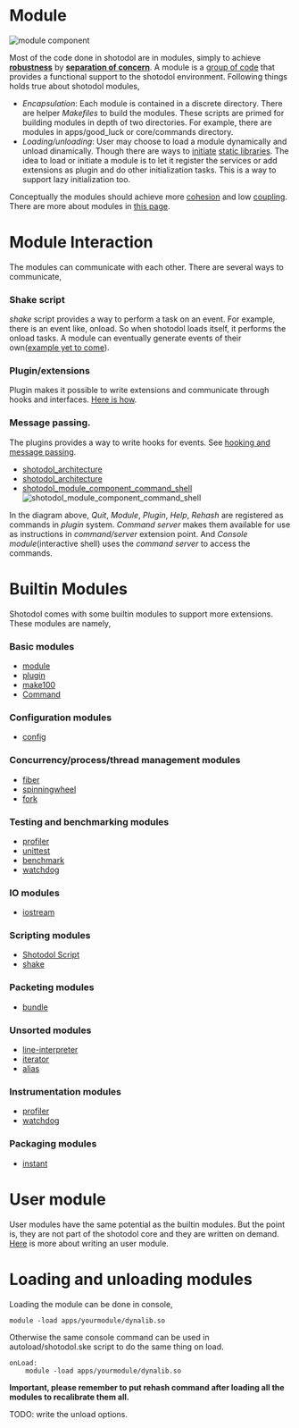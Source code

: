 Module
=========

![module component](../../diagrams/module_component.svg)


Most of the code done in shotodol are in modules, simply to achieve **[robustness](http://en.wikipedia.org/wiki/Structural_robustness)** by **[separation of concern](http://en.wikipedia.org/wiki/Separation_of_concerns)**. A module is a [group of code](http://en.wikipedia.org/wiki/Encapsulation_%28object-oriented_programming%29) that provides a functional support to the shotodol environment. Following things holds true about shotodol modules,

- _Encapsulation_: Each module is contained in a discrete directory. There are helper _Makefiles_ to build the modules. These scripts are primed for building modules in depth of two directories. For example, there are modules in apps/good\_luck or core/commands directory. 
- _Loading/unloading_: User may choose to load a module dynamically and unload dinamically. Though there are ways to [initiate](../../../core/base/vsrc/ModuleLoader.vala#loadStatic) [static libraries](http://en.wikipedia.org/wiki/Static_library). The idea to load or initiate a module is to let it register the services or add extensions as plugin and do other initialization tasks. This is a way to support lazy initialization too.

Conceptually the modules should achieve more [cohesion](http://en.wikipedia.org/wiki/Cohesion_%28computer_science%29) and low [coupling](http://en.wikipedia.org/wiki/Coupling_%28computer_science%29). There are more about modules in [this page](../../../libs/module).

Module Interaction
===================

The modules can communicate with each other. There are several ways to communicate,

### Shake script

_shake_ script provides a way to perform a task on an event. For example, there is an event like, onload. So when shotodol loads itself, it performs the onload tasks. A module can eventually generate events of their own([example yet to come](../../../apps/shakeeventexample/README.md)).

### Plugin/extensions

Plugin makes it possible to write extensions and communicate through hooks and interfaces. [Here is how](../../../libs/plugin/README.md).

### Message passing.

The plugins provides a way to write hooks for events. See [hooking and message passing](../../../libs/plugin/Hooking.md).

- [shotodol_architecture](https://cloud.githubusercontent.com/assets/973414/3930915/c45b8232-244e-11e4-9ced-f277e9d48729.jpg)
- [shotodol_architecture](../../diagrams/shotodol_module_plugin_command_shell.svg)
- [shotodol_module_component_command_shell](https://cloud.githubusercontent.com/assets/973414/5547388/059c37fa-8b83-11e4-85e4-011b8210a619.jpg)
![shotodol_module_component_command_shell](../../diagrams/shotodol_module_component_command_shell_full.svg)

In the diagram above, _Quit_, _Module_, _Plugin_, _Help_, _Rehash_ are registered as commands in _plugin_ system. _Command server_ makes them available for use as instructions in _command/server_ extension point. And _Console module_(interactive shell) uses the _command server_ to access the commands.

Builtin Modules
===============

Shotodol comes with some builtin modules to support more extensions. These modules are namely,

### Basic modules

- [module](../../../libs/module/README.md)
- [plugin](../../../libs/plugin/README.md)
- [make100](../../../libs/make100/README.md)
- [Command](../../../core/commands/README.md)

### Configuration modules

- [config](../../../libs/config/README.md)

### Concurrency/process/thread management modules

- [fiber](../../../libs/fiber/README.md)
- [spinningwheel](../../../libs/spinningwheel/README.md)
- [fork](../../../core/fork/README.md)

### Testing and benchmarking modules

- [profiler](../../../core/profiler/README.md)
- [unittest](../../../libs/unittest/README.md)
- [benchmark](../../../libs/benchmark/README.md)
- [watchdog](../../../libs/watchdog/README.md)

### IO modules

- [iostream](../../../libs/iostream/README.md)

### Scripting modules

- [Shotodol Script](https://github.com/kamanashisroy/shotodol_script)
- [shake](../../../core/shake/README.md)

### Packeting modules

- [bundle](../../../libs/bundle/README.md)

### Unsorted modules

- [line-interpreter](../../../libs/linterpreter/README.md)
- [iterator](../../../libs/iterator/README.md)
- [alias](../../../apps/alias/README.md)

### Instrumentation modules

- [profiler](../../../core/profiler/README.md)
- [watchdog](../../../libs/watchdog/README.md)

### Packaging modules

- [instant](../../../apps/instant/README.md)

User module
============

User modules have the same potential as the builtin modules. But the point is, they are not part of the shotodol core and they are written on demand. [Here](../../../libs/module/README.md) is more about writing an user module.


Loading and unloading modules
=============================

Loading the module can be done in console,

```
module -load apps/yourmodule/dynalib.so
```

Otherwise the same console command can be used in autoload/shotodol.ske script to do the same thing on load.

```
onLoad:
	module -load apps/yourmodule/dynalib.so
```

**Important, please remember to put rehash command after loading all the modules to recalibrate them all.**

TODO: write the unload options.


